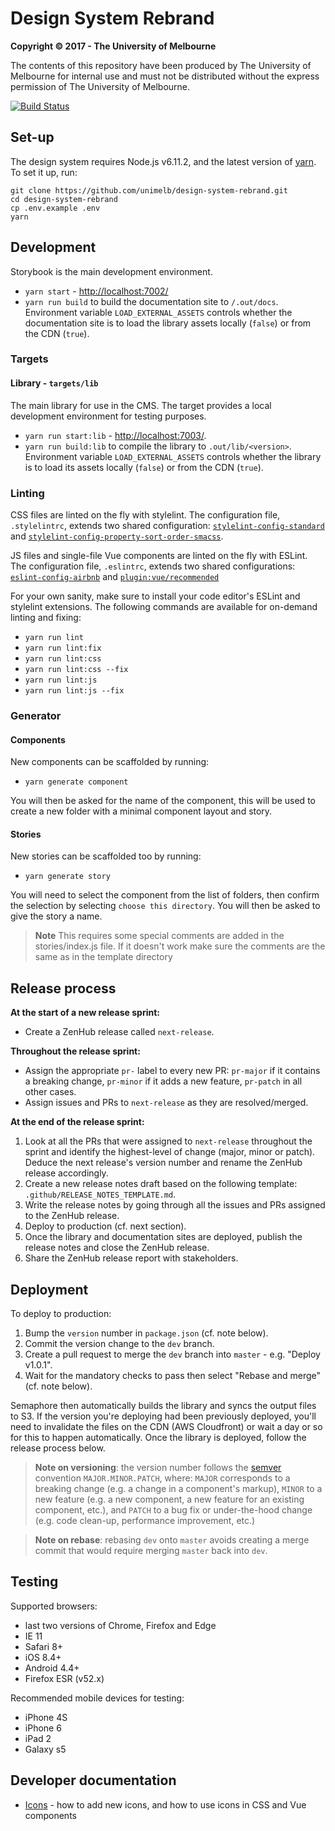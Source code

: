 # Design System Rebrand

**Copyright &copy; 2017 - The University of Melbourne**

The contents of this repository have been produced by The University of Melbourne for internal use and must not be distributed without the express permission of The University of Melbourne.

[![Build Status](https://semaphoreci.com/api/v1/projects/6a44d24e-e1db-4adc-a948-2e0a4ebb6b4c/1516302/badge.svg)](https://semaphoreci.com/unimelb/web-templates-2017)


## Set-up

The design system requires Node.js v6.11.2, and the latest version of [yarn](https://yarnpkg.com/en/). To set it up, run:

```
git clone https://github.com/unimelb/design-system-rebrand.git
cd design-system-rebrand
cp .env.example .env
yarn
```


## Development

Storybook is the main development environment.

- `yarn start` - [http://localhost:7002/](http://localhost:7002/)
- `yarn run build` to build the documentation site to `/.out/docs`. Environment variable `LOAD_EXTERNAL_ASSETS` controls whether the documentation site is to load the library assets locally (`false`) or from the CDN (`true`).

### Targets

#### Library - `targets/lib`

The main library for use in the CMS. The target provides a local development environment for testing purposes.

- `yarn run start:lib` - [http://localhost:7003/](http://localhost:7003/).
- `yarn run build:lib` to compile the library to `.out/lib/<version>`. Environment variable `LOAD_EXTERNAL_ASSETS` controls whether the library is to load its assets locally (`false`) or from the CDN (`true`).

### Linting

CSS files are linted on the fly with stylelint. The configuration file, `.stylelintrc`, extends two shared configuration: [`stylelint-config-standard`](https://github.com/stylelint/stylelint-config-standard) and [`stylelint-config-property-sort-order-smacss`](https://github.com/cahamilton/css-property-sort-order-smacss/blob/master/index.js).

JS files and single-file Vue components are linted on the fly with ESLint. The configuration file, `.eslintrc`, extends two shared configurations: [`eslint-config-airbnb`](https://github.com/airbnb/javascript/tree/master/packages/eslint-config-airbnb) and [`plugin:vue/recommended`](https://github.com/vuejs/eslint-plugin-vue)

For your own sanity, make sure to install your code editor's ESLint and stylelint extensions. The following commands are available for on-demand linting and fixing:

- `yarn run lint`
- `yarn run lint:fix`
- `yarn run lint:css`
- `yarn run lint:css --fix`
- `yarn run lint:js`
- `yarn run lint:js --fix`

### Generator

#### Components

New components can be scaffolded by running:

- `yarn generate component`

You will then be asked for the name of the component, this will be used to create a new folder with a minimal component layout and story.


#### Stories

New stories can be scaffolded too by running:

- `yarn generate story`

You will need to select the component from the list of folders, then confirm the selection by selecting `choose this directory`. You will then be asked to give the story a name.

> **Note** This requires some special comments are added in the stories/index.js file. If it doesn't work make sure the comments are the same as in the template directory


## Release process

**At the start of a new release sprint:**

- Create a ZenHub release called `next-release`.

**Throughout the release sprint:**

- Assign the appropriate `pr-` label to every new PR: `pr-major` if it contains a breaking change, `pr-minor` if it adds a new feature, `pr-patch` in all other cases.
- Assign issues and PRs to `next-release` as they are resolved/merged.

**At the end of the release sprint:**

1. Look at all the PRs that were assigned to `next-release` throughout the sprint and identify the highest-level of change (major, minor or patch). Deduce the next release's version number and rename the ZenHub release accordingly.
1. Create a new release notes draft based on the following template: `.github/RELEASE_NOTES_TEMPLATE.md`.
1. Write the release notes by going through all the issues and PRs assigned to the ZenHub release.
1. Deploy to production (cf. next section).
1. Once the library and documentation sites are deployed, publish the release notes and close the ZenHub release.
1. Share the ZenHub release report with stakeholders.


## Deployment

To deploy to production:

1. Bump the `version` number in `package.json` (cf. note below).
1. Commit the version change to the `dev` branch.
1. Create a pull request to merge the `dev` branch into `master` - e.g. "Deploy v1.0.1".
1. Wait for the mandatory checks to pass then select "Rebase and merge" (cf. note below).

Semaphore then automatically builds the library and syncs the output files to S3. If the version you're deploying had been previously deployed, you'll need to invalidate the files on the CDN (AWS Cloudfront) or wait a day or so for this to happen automatically. Once the library is deployed, follow the release process below.

> **Note on versioning**: the version number follows the [semver](http://semver.org/) convention `MAJOR.MINOR.PATCH`, where: `MAJOR` corresponds to a breaking change (e.g. a change in a component's markup), `MINOR` to a new feature (e.g. a new component, a new feature for an existing component, etc.), and `PATCH` to a bug fix or under-the-hood change (e.g. code clean-up, performance improvement, etc.)

> **Note on rebase**: rebasing `dev` onto `master` avoids creating a merge commit that would require merging `master` back into `dev`.


## Testing

Supported browsers:
- last two versions of Chrome, Firefox and Edge
- IE 11
- Safari 8+
- iOS 8.4+
- Android 4.4+
- Firefox ESR (v52.x)

Recommended mobile devices for testing:
- iPhone 4S
- iPhone 6
- iPad 2
- Galaxy s5


## Developer documentation

- [Icons](docs/icons.md) - how to add new icons, and how to use icons in CSS and Vue components
